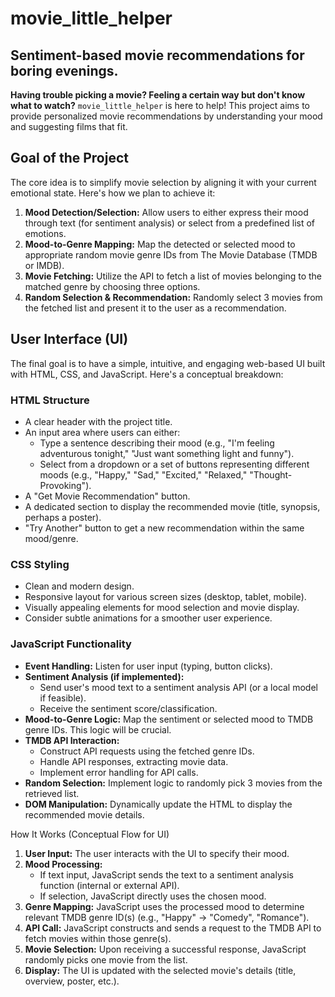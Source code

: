 

# movie_little_helper

## Sentiment-based movie recommendations for boring evenings.

**Having trouble picking a movie? Feeling a certain way but don't know what to watch?** `movie_little_helper` is here to help! This project aims to provide personalized movie recommendations by understanding your mood and suggesting films that fit.

##  Goal of the Project

The core idea is to simplify movie selection by aligning it with your current emotional state. Here's how we plan to achieve it:

1.  **Mood Detection/Selection:** Allow users to either express their mood through text (for sentiment analysis) or select from a predefined list of emotions.
2.  **Mood-to-Genre Mapping:** Map the detected or selected mood to appropriate random movie genre IDs from The Movie Database (TMDB or IMDB).
3.  **Movie Fetching:** Utilize the API to fetch a list of movies belonging to the matched genre by choosing three options.
4.  **Random Selection & Recommendation:** Randomly select 3 movies from the fetched list and present it to the user as a recommendation.

##  User Interface (UI)

The final goal is to have a simple, intuitive, and engaging web-based UI built with HTML, CSS, and JavaScript. Here's a conceptual breakdown:

### HTML Structure

* A clear header with the project title.
* An input area where users can either:
    * Type a sentence describing their mood (e.g., "I'm feeling adventurous tonight," "Just want something light and funny").
    * Select from a dropdown or a set of buttons representing different moods (e.g., "Happy," "Sad," "Excited," "Relaxed," "Thought-Provoking").
* A "Get Movie Recommendation" button.
* A dedicated section to display the recommended movie (title, synopsis, perhaps a poster).
* "Try Another" button to get a new recommendation within the same mood/genre.

### CSS Styling

* Clean and modern design.
* Responsive layout for various screen sizes (desktop, tablet, mobile).
* Visually appealing elements for mood selection and movie display.
* Consider subtle animations for a smoother user experience.

### JavaScript Functionality

* **Event Handling:** Listen for user input (typing, button clicks).
* **Sentiment Analysis (if implemented):**
    * Send user's mood text to a sentiment analysis API (or a local model if feasible).
    * Receive the sentiment score/classification.
* **Mood-to-Genre Logic:** Map the sentiment or selected mood to TMDB genre IDs. This logic will be crucial.
* **TMDB API Interaction:**
    * Construct API requests using the fetched genre IDs.
    * Handle API responses, extracting movie data.
    * Implement error handling for API calls.
* **Random Selection:** Implement logic to randomly pick 3 movies from the retrieved list.
* **DOM Manipulation:** Dynamically update the HTML to display the recommended movie details.



How It Works (Conceptual Flow for UI)

1.  **User Input:** The user interacts with the UI to specify their mood.
2.  **Mood Processing:**
    * If text input, JavaScript sends the text to a sentiment analysis function (internal or external API).
    * If selection, JavaScript directly uses the chosen mood.
3.  **Genre Mapping:** JavaScript uses the processed mood to determine relevant TMDB genre ID(s) (e.g., "Happy" -> "Comedy", "Romance").
4.  **API Call:** JavaScript constructs and sends a request to the TMDB API to fetch movies within those genre(s).
5.  **Movie Selection:** Upon receiving a successful response, JavaScript randomly picks one movie from the list.
6.  **Display:** The UI is updated with the selected movie's details (title, overview, poster, etc.).
